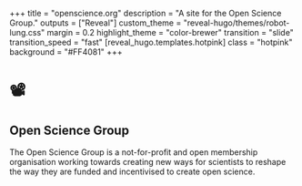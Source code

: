 +++
title = "openscience.org"
description = "A site for the Open Science Group."
outputs = ["Reveal"]
custom_theme = "reveal-hugo/themes/robot-lung.css"
margin = 0.2
highlight_theme = "color-brewer"
transition = "slide"
transition_speed = "fast"
[reveal_hugo.templates.hotpink]
class = "hotpink"
background = "#FF4081"
+++

# 📽️

## Open Science Group

The Open Science Group is a not-for-profit and open membership organisation working towards creating new ways for scientists to reshape the way they are funded and incentivised to create open science.
